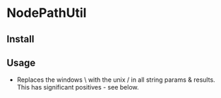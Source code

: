 # NodePathUtil

## Install
## Usage

* Replaces the windows \ with the unix / in all string params & results. This has significant positives - see below.

